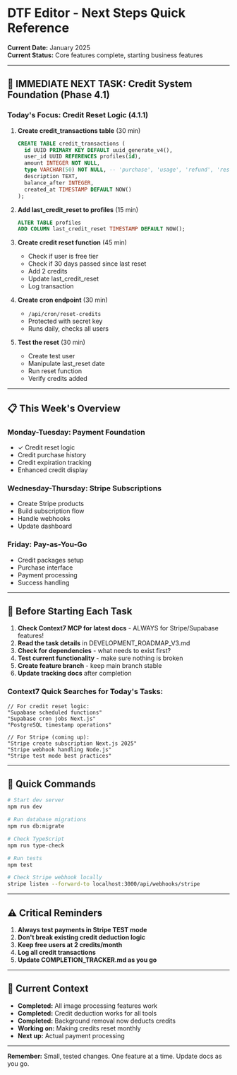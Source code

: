 # DTF Editor - Next Steps Quick Reference

**Current Date:** January 2025  
**Current Status:** Core features complete, starting business features

---

## 🎯 **IMMEDIATE NEXT TASK: Credit System Foundation (Phase 4.1)**

### **Today's Focus: Credit Reset Logic (4.1.1)**

1. **Create credit_transactions table** (30 min)

   ```sql
   CREATE TABLE credit_transactions (
     id UUID PRIMARY KEY DEFAULT uuid_generate_v4(),
     user_id UUID REFERENCES profiles(id),
     amount INTEGER NOT NULL,
     type VARCHAR(50) NOT NULL, -- 'purchase', 'usage', 'refund', 'reset'
     description TEXT,
     balance_after INTEGER,
     created_at TIMESTAMP DEFAULT NOW()
   );
   ```

2. **Add last_credit_reset to profiles** (15 min)

   ```sql
   ALTER TABLE profiles
   ADD COLUMN last_credit_reset TIMESTAMP DEFAULT NOW();
   ```

3. **Create credit reset function** (45 min)
   - Check if user is free tier
   - Check if 30 days passed since last reset
   - Add 2 credits
   - Update last_credit_reset
   - Log transaction

4. **Create cron endpoint** (30 min)
   - `/api/cron/reset-credits`
   - Protected with secret key
   - Runs daily, checks all users

5. **Test the reset** (30 min)
   - Create test user
   - Manipulate last_reset date
   - Run reset function
   - Verify credits added

---

## 📋 **This Week's Overview**

### **Monday-Tuesday: Payment Foundation**

- ✓ Credit reset logic
- Credit purchase history
- Credit expiration tracking
- Enhanced credit display

### **Wednesday-Thursday: Stripe Subscriptions**

- Create Stripe products
- Build subscription flow
- Handle webhooks
- Update dashboard

### **Friday: Pay-as-You-Go**

- Credit packages setup
- Purchase interface
- Payment processing
- Success handling

---

## 🚦 **Before Starting Each Task**

1. **Check Context7 MCP for latest docs** - ALWAYS for Stripe/Supabase features!
2. **Read the task details** in DEVELOPMENT_ROADMAP_V3.md
3. **Check for dependencies** - what needs to exist first?
4. **Test current functionality** - make sure nothing is broken
5. **Create feature branch** - keep main branch stable
6. **Update tracking docs** after completion

### **Context7 Quick Searches for Today's Tasks:**

```
// For credit reset logic:
"Supabase scheduled functions"
"Supabase cron jobs Next.js"
"PostgreSQL timestamp operations"

// For Stripe (coming up):
"Stripe create subscription Next.js 2025"
"Stripe webhook handling Node.js"
"Stripe test mode best practices"
```

---

## 📝 **Quick Commands**

```bash
# Start dev server
npm run dev

# Run database migrations
npm run db:migrate

# Check TypeScript
npm run type-check

# Run tests
npm test

# Check Stripe webhook locally
stripe listen --forward-to localhost:3000/api/webhooks/stripe
```

---

## ⚠️ **Critical Reminders**

1. **Always test payments in Stripe TEST mode**
2. **Don't break existing credit deduction logic**
3. **Keep free users at 2 credits/month**
4. **Log all credit transactions**
5. **Update COMPLETION_TRACKER.md as you go**

---

## 🎪 **Current Context**

- **Completed:** All image processing features work
- **Completed:** Credit deduction works for all tools
- **Completed:** Background removal now deducts credits
- **Working on:** Making credits reset monthly
- **Next up:** Actual payment processing

---

**Remember:** Small, tested changes. One feature at a time. Update docs as you go.
